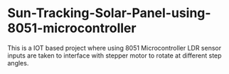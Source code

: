 # Sun-Tracking-Solar-Panel-using-8051-microcontroller
This is a IOT based project where using 8051 Microcontroller LDR sensor inputs are taken to interface with stepper motor to rotate at different step angles.
